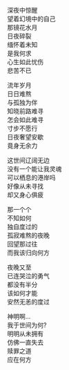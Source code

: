 深夜中惊醒  
望着幻境中的自己  
那镜花水月  
日夜碎裂  
缅怀着未知  
是我何求  
心生如此忧伤  
悲苦不已  

流年岁月  
日日难熬  
与孤独为伴  
知晓前路难寻  
怎会如此难寻  
寸步不愿行  
日夜奢望安歇  
竟身无余力  

这世间辽阔无边  
没有一个能让我灵魂  
可以栖息的港岸吗  
好像从未寻找  
却又身心俱疲  

那一个个  
不知如何  
独自度过的  
孤寂难熬的夜晚  
回望那过往  
而我该归向何方  

夜晚又至  
已连哭泣的勇气  
都没有半分  
该如何才能  
安然无恙的度过  

神明啊...  
我于世间为何?  
明明从未拥有  
仿佛一直失去  
赎罪之道  
应在何方  
